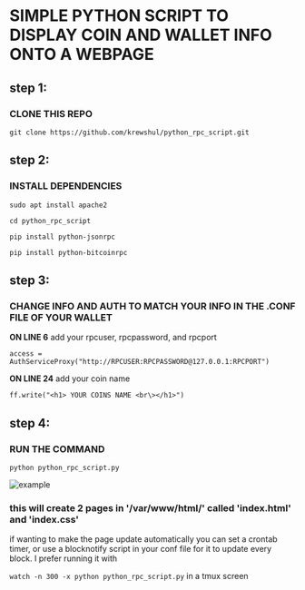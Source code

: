 # SIMPLE PYTHON SCRIPT TO DISPLAY COIN AND WALLET INFO ONTO A WEBPAGE



## step 1:
### CLONE THIS REPO

```git clone https://github.com/krewshul/python_rpc_script.git```

## step 2:
### INSTALL DEPENDENCIES

```sudo apt install apache2```

```cd python_rpc_script```

```pip install python-jsonrpc```

```pip install python-bitcoinrpc```

## step 3:
### CHANGE INFO AND AUTH TO MATCH YOUR INFO IN THE .CONF FILE OF YOUR WALLET

**ON LINE 6** add your rpcuser, rpcpassword, and  rpcport 

`access = AuthServiceProxy("http://RPCUSER:RPCPASSWORD@127.0.0.1:RPCPORT")`

**ON LINE 24** add your coin name

`ff.write("<h1> YOUR COINS NAME <br\></h1>")`

## step 4:
### RUN THE COMMAND

```python python_rpc_script.py```

![example](https://raw.githubusercontent.com/krewshul/testering/main/images/example.PNG)



### this will create 2 pages in '/var/www/html/' called 'index.html' and 'index.css'

if wanting to make the page update automatically you can set a crontab timer, or use a blocknotify script in your conf file for it to update every block.  I prefer running it with 

`watch -n 300 -x python python_rpc_script.py` in a tmux screen
